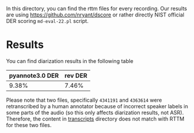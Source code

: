 In this directory, you can find the rttm files for every recording.
Our results are using https://github.com/nryant/dscore or rather directly NIST official DER scoring `md-eval-22.pl` script.

# Results
You can find diarization results in the following table

|pyannote3.0 DER|rev DER|
|--|--|
|9.38%|7.46%|

Please note that two files, specifically `4341191` and `4363614` were retranscribed by 
a human annotator because of incorrect speaker labels in some parts of the audio 
(so this only affects diarization results, not ASR). Therefore, the content in 
[transcripts](https://github.com/revdotcom/speech-datasets/tree/main/earnings21/transcripts)
directory does not match with RTTM for these two files.

